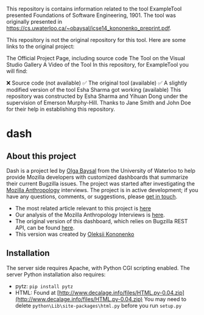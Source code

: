 This repository is contains information related to the tool ExampleTool presented Foundations of Software Engineering, 1901. The tool was originally presented in  https://cs.uwaterloo.ca/~obaysal/icse14_kononenko_preprint.pdf.

This repository is not the original repository for this tool. Here are some links to the original project:

The Official Project Page, including source code
The Tool on the Visual Studio Gallery
A Video of the Tool
In this repository, for ExampleTool you will find:

:x: Source code (not available)
:white_check_mark: The original tool (available)
:white_check_mark: A slightly modified version of the tool Esha Sharma got working (available)
This repository was constructed by Esha Sharma and Yihuan Dong under the supervision of Emerson Murphy-Hill. Thanks to Jane Smith and John Doe for their help in establishing this repository.


dash
====

About this project
------------------

Dash is a project led by [Olga Baysal](https://cs.uwaterloo.ca/~obaysal/) from
the University of Waterloo to help provide Mozilla developers with customized
dashboards that summarize their current Bugzilla issues. The project was started
after investigating the <a href="https://wiki.mozilla.org/Bugzilla_Anthropology">Mozilla Anthropology</a>
interviews. The project is in active development; if you have any questions,
comments, or suggestions, please <a href="mailto:obaysal@uwaterloo.ca?Subject=Feedback%20on%20Developer%20Dash"
target="_top">get in touch</a>.

  * The most related article relevant to this project is [here](developer_dash_ieeesoft13.pdf)
  * Our analysis of the Mozilla Anthropology Interviews is <a href="http://www.cs.uwaterloo.ca/research/tr/2012/CS-2012-10.pdf">here</a>.
  * The original version of this dashboard, which relies on Bugzilla REST API,
can be found <a href="http://claw.cs.uwaterloo.ca/dash">here</a>.
  * This version was created by <a href="https://cs.uwaterloo.ca/~okononen">Oleksii Kononenko</a>

Installation
------------

The server side requires Apache, with Python CGI scripting enabled.  The server Python installation also requires:

  * pytz: ```pip install pytz```
  * HTML: Found at [http://www.decalage.info/files/HTML.py-0.04.zip](http://www.decalage.info/files/HTML.py-0.04.zip)
You may need to delete ```python\Lib\site-packages\html.py``` before you run
```setup.py```


